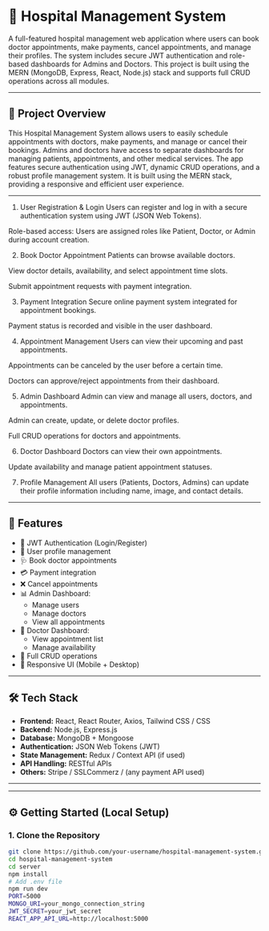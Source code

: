 # 🏥 Hospital Management System

A full-featured hospital management web application where users can book doctor appointments, make payments, cancel appointments, and manage their profiles. The system includes secure JWT authentication and role-based dashboards for Admins and Doctors. This project is built using the MERN (MongoDB, Express, React, Node.js) stack and supports full CRUD operations across all modules.

---

## 🚀 Project Overview

This Hospital Management System allows users to easily schedule appointments with doctors, make payments, and manage or cancel their bookings. Admins and doctors have access to separate dashboards for managing patients, appointments, and other medical services. The app features secure authentication using JWT, dynamic CRUD operations, and a robust profile management system. It is built using the MERN stack, providing a responsive and efficient user experience.

---

1. User Registration & Login
Users can register and log in with a secure authentication system using JWT (JSON Web Tokens).

Role-based access: Users are assigned roles like Patient, Doctor, or Admin during account creation.

2. Book Doctor Appointment
Patients can browse available doctors.

View doctor details, availability, and select appointment time slots.

Submit appointment requests with payment integration.

3. Payment Integration
Secure online payment system integrated for appointment bookings.

Payment status is recorded and visible in the user dashboard.

4. Appointment Management
Users can view their upcoming and past appointments.

Appointments can be canceled by the user before a certain time.

Doctors can approve/reject appointments from their dashboard.

5. Admin Dashboard
Admin can view and manage all users, doctors, and appointments.

Admin can create, update, or delete doctor profiles.

Full CRUD operations for doctors and appointments.

6. Doctor Dashboard
Doctors can view their own appointments.

Update availability and manage patient appointment statuses.

7. Profile Management
All users (Patients, Doctors, Admins) can update their profile information including name, image, and contact details.

----

## 🧩 Features

- 🔐 JWT Authentication (Login/Register)
- 👤 User profile management
- 🩺 Book doctor appointments
- 💳 Payment integration
- ❌ Cancel appointments
- 📊 Admin Dashboard:
  - Manage users
  - Manage doctors
  - View all appointments
- 🩻 Doctor Dashboard:
  - View appointment list
  - Manage availability
- 🔁 Full CRUD operations
- 📱 Responsive UI (Mobile + Desktop)

---

## 🛠️ Tech Stack

- **Frontend:** React, React Router, Axios, Tailwind CSS / CSS
- **Backend:** Node.js, Express.js
- **Database:** MongoDB + Mongoose
- **Authentication:** JSON Web Tokens (JWT)
- **State Management:** Redux / Context API (if used)
- **API Handling:** RESTful APIs
- **Others:** Stripe / SSLCommerz / (any payment API used)

---

---

## ⚙️ Getting Started (Local Setup)

### 1. Clone the Repository

```bash
git clone https://github.com/your-username/hospital-management-system.git
cd hospital-management-system
cd server
npm install
# Add .env file
npm run dev
PORT=5000
MONGO_URI=your_mongo_connection_string
JWT_SECRET=your_jwt_secret
REACT_APP_API_URL=http://localhost:5000
